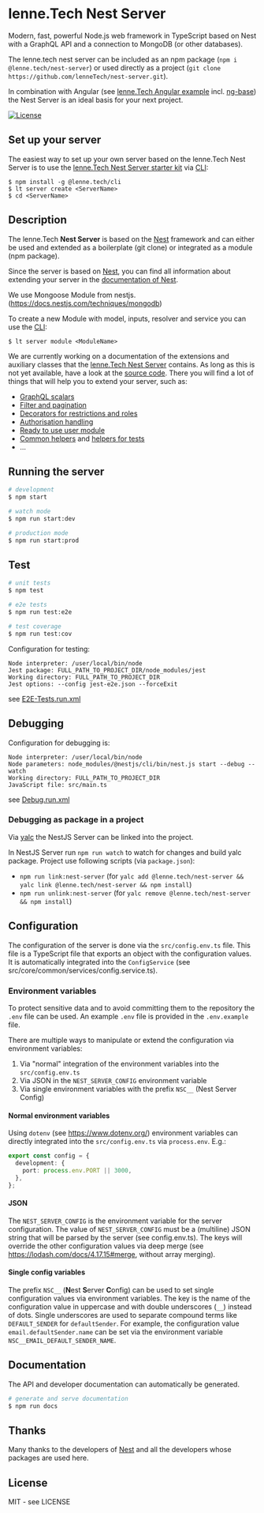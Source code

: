 # lenne.Tech Nest Server

Modern, fast, powerful Node.js web framework in TypeScript based on Nest with a GraphQL API and a connection to MongoDB
(or other databases).

The lenne.tech nest server can be included as an npm package (`npm i @lenne.tech/nest-server`) or used directly as a
project (`git clone https://github.com/lenneTech/nest-server.git`).

In combination with Angular (see [lenne.Tech Angular example](https://github.com/lenneTech/angular-example)
incl. [ng-base](https://github.com/lenneTech/ng-base/tree/main/projects/ng-base/README.md)) the Nest Server is an ideal
basis for your next project.

[![License](https://img.shields.io/github/license/lenneTech/nest-server)](/LICENSE)

## Set up your server

The easiest way to set up your own server based on the lenne.Tech Nest Server is to use the
[lenne.Tech Nest Server starter kit](https://github.com/lenneTech/nest-server-starter) via [CLI](https://github.com/lenneTech/cli):

```
$ npm install -g @lenne.tech/cli
$ lt server create <ServerName>
$ cd <ServerName>
```

## Description

The lenne.Tech **Nest Server** is based on the [Nest](https://github.com/nestjs/nest) framework and can either be used
and extended as a boilerplate (git clone) or integrated as a module (npm package).

Since the server is based on [Nest](https://nestjs.com/), you can find all information about extending your server
in the [documentation of Nest](https://docs.nestjs.com/).

We use Mongoose Module from nestjs. (https://docs.nestjs.com/techniques/mongodb)

To create a new Module with model, inputs, resolver and service you can use the [CLI](https://github.com/lenneTech/cli):

```
$ lt server module <ModuleName>
```

We are currently working on a documentation of the extensions and auxiliary classes that the
[lenne.Tech Nest Server](https://github.com/lenneTech/nest-server) contains. As long as this is not yet available,
have a look at the [source code](https://github.com/lenneTech/nest-server/tree/master/src/core).
There you will find a lot of things that will help you to extend your server, such as:

- [GraphQL scalars](https://github.com/lenneTech/nest-server/tree/master/src/core/common/scalars)
- [Filter and pagination](https://github.com/lenneTech/nest-server/tree/master/src/core/common/args)
- [Decorators for restrictions and roles](https://github.com/lenneTech/nest-server/tree/master/src/core/common/decorators)
- [Authorisation handling](https://github.com/lenneTech/nest-server/tree/master/src/core/modules/auth)
- [Ready to use user module](https://github.com/lenneTech/nest-server/tree/master/src/core/modules/user)
- [Common helpers](https://github.com/lenneTech/nest-server/tree/master/src/core/common/helpers) and
  [helpers for tests](https://github.com/lenneTech/nest-server/blob/master/src/test/test.helper.ts)
- ...

## Running the server

```bash
# development
$ npm start

# watch mode
$ npm run start:dev

# production mode
$ npm run start:prod
```


## Test

```bash
# unit tests
$ npm test

# e2e tests
$ npm run test:e2e

# test coverage
$ npm run test:cov
```

Configuration for testing:
```
Node interpreter: /user/local/bin/node
Jest package: FULL_PATH_TO_PROJECT_DIR/node_modules/jest
Working directory: FULL_PATH_TO_PROJECT_DIR
Jest options: --config jest-e2e.json --forceExit
```
see [E2E-Tests.run.xml](.run/E2E-Tests.run.xml)

## Debugging

Configuration for debugging is:
```
Node interpreter: /user/local/bin/node
Node parameters: node_modules/@nestjs/cli/bin/nest.js start --debug --watch
Working directory: FULL_PATH_TO_PROJECT_DIR
JavaScript file: src/main.ts
```
see [Debug.run.xml](.run/Debug.run.xml)

### Debugging as package in a project
Via [yalc](https://github.com/wclr/yalc) the NestJS Server can be linked into the project.

In NestJS Server run `npm run watch` to watch for changes and build yalc package.
Project use following scripts (via `package.json`):

- `npm run link:nest-server` (for `yalc add @lenne.tech/nest-server && yalc link @lenne.tech/nest-server && npm install`)
- `npm run unlink:nest-server` (for `yalc remove @lenne.tech/nest-server && npm install`)

## Configuration

The configuration of the server is done via the `src/config.env.ts` file. This file is a TypeScript file that exports 
an object with the configuration values. It is automatically integrated into the `ConfigService` 
(see src/core/common/services/config.service.ts).

### Environment variables

To protect sensitive data and to avoid committing them to the repository the `.env` file can be used.
An example `.env` file is provided in the `.env.example` file.

There are multiple ways to manipulate or extend the configuration via environment variables:
1. Via "normal" integration of the environment variables into the `src/config.env.ts`
2. Via JSON in the `NEST_SERVER_CONFIG` environment variable
3. Via single environment variables with the prefix `NSC__` (Nest Server Config)

#### Normal environment variables
Using `dotenv` (see https://www.dotenv.org/) environment variables can directly integrated into the 
`src/config.env.ts` via `process.env`. E.g.:
```typescript
export const config = {
  development: {
    port: process.env.PORT || 3000,
  },
};
```

#### JSON
The `NEST_SERVER_CONFIG` is the environment variable for the server configuration. 
The value of `NEST_SERVER_CONFIG` must be a (multiline) JSON string that will be parsed by the server 
(see config.env.ts). The keys will override the other configuration values via deep merge
(see https://lodash.com/docs/4.17.15#merge, without array merging).

#### Single config variables
The prefix `NSC__` (**N**est **S**erver **C**onfig) can be used to set single configuration values via environment 
variables. The key is the name of the configuration value in uppercase and with double underscores (`__`) instead of 
dots. Single underscores are used to separate compound terms like `DEFAULT_SENDER` for `defaultSender`.
For example, the configuration value `email.defaultSender.name` can be set via the environment variable 
`NSC__EMAIL_DEFAULT_SENDER_NAME`.

## Documentation
The API and developer documentation can automatically be generated.

```bash
# generate and serve documentation
$ npm run docs
```

## Thanks

Many thanks to the developers of [Nest](https://github.com/nestjs/nest)
and all the developers whose packages are used here.

## License

MIT - see LICENSE
